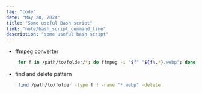 ```yaml
---
tag: "code"
date: "May 28, 2024"
title: "Some useful Bash script"
link: "note/bash_script_command_line"
description: "some useful bash script"
---
```


- ffmpeg converter
	```bash
	 for f in /path/to/folder/*; do ffmpeg -i "$f" "${f%.*}.webp"; done
	```
- find and delete pattern
	```bash
	 find /path/to/folder -type f ! -name "*.webp" -delete
	```